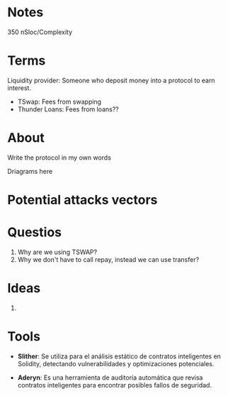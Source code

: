 # Notes


350 nSloc/Complexity

# Terms 

Liquidity provider: Someone who deposit money into a protocol to earn interest.
- TSwap: Fees from swapping
- Thunder Loans: Fees from loans??

#  About

Write the protocol in my own words

Driagrams here

# Potential attacks vectors


# Questios
1. Why are we using TSWAP? 
2. Why we don't have to call repay, instead we can use transfer?

# Ideas 

1. 


# Tools
- **Slither**: Se utiliza para el análisis estático de contratos inteligentes en Solidity, detectando vulnerabilidades y optimizaciones potenciales.
  
- **Aderyn**: Es una herramienta de auditoría automática que revisa contratos inteligentes para encontrar posibles fallos de seguridad.